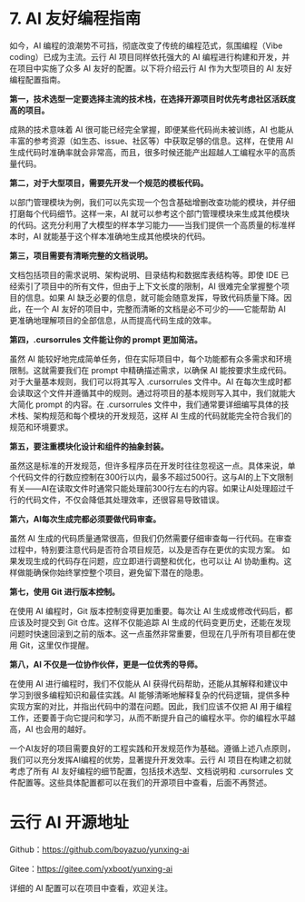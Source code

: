 # 7. AI 友好编程指南

如今，AI 编程的浪潮势不可挡，彻底改变了传统的编程范式，氛围编程（Vibe coding）已成为主流。云行 AI 项目同样依托强大的 AI 编程进行构建和开发，并在项目中实施了众多 AI 友好的配置。以下将介绍云行 AI 作为大型项目的 AI 友好编程配置指南。

**第一，技术选型一定要选择主流的技术栈，在选择开源项目时优先考虑社区活跃度高的项目。**

成熟的技术意味着 AI 很可能已经完全掌握，即便某些代码尚未被训练，AI 也能从丰富的参考资源（如生态、issue、社区等）中获取足够的信息。这样，在使用 AI 生成代码时准确率就会非常高，而且，很多时候还能产出超越人工编程水平的高质量代码。

**第二，对于大型项目，需要先开发一个规范的模板代码。**

以部门管理模块为例，我们可以先实现一个包含基础增删改查功能的模块，并仔细打磨每个代码细节。这样一来，AI 就可以参考这个部门管理模块来生成其他模块的代码。这充分利用了大模型的样本学习能力——当我们提供一个高质量的标准样本时，AI 就能基于这个样本准确地生成其他模块的代码。

**第三，项目需要有清晰完整的文档说明。**

文档包括项目的需求说明、架构说明、目录结构和数据库表结构等。即使 IDE 已经索引了项目中的所有文件，但由于上下文长度的限制，AI 很难完全掌握整个项目的信息。如果 AI 缺乏必要的信息，就可能会随意发挥，导致代码质量下降。因此，在一个 AI 友好的项目中，完整而清晰的文档是必不可少的——它能帮助 AI 更准确地理解项目的全部信息，从而提高代码生成的效率。

**第四，.cursorrules 文件能让你的 prompt 更加简洁。**

虽然 AI 能较好地完成简单任务，但在实际项目中，每个功能都有众多需求和环境限制。这就需要我们在 prompt 中精确描述需求，以确保 AI 能按要求生成代码。对于大量基本规则，我们可以将其写入 .cursorrules 文件中。AI 在每次生成时都会读取这个文件并遵循其中的规则。通过将项目的基本规则写入其中，我们就能大大简化 prompt 的内容。在 .cursorrules 文件中，我们通常要详细编写具体的技术栈、架构规范和每个模块的开发规范，这样 AI 生成的代码就能完全符合我们的规范和环境要求。

**第五，要注重模块化设计和组件的抽象封装。**

虽然这是标准的开发规范，但许多程序员在开发时往往忽视这一点。具体来说，单个代码文件的行数应控制在300行以内，最多不超过500行。这与AI的上下文限制有关——AI在读取文件时通常只能处理前300行左右的内容。如果让AI处理超过千行的代码文件，不仅会降低其处理效率，还很容易导致错误。

**第六，AI每次生成完都必须要做代码审查。**

虽然 AI 生成的代码质量通常很高，但我们仍然需要仔细审查每一行代码。在审查过程中，特别要注意代码是否符合项目规范，以及是否存在更优的实现方案。 如果发现生成的代码存在问题，应立即进行调整和优化，也可以让 AI 协助重构。这样做能确保你始终掌控整个项目，避免留下潜在的隐患。

**第七，使用 Git 进行版本控制。**

在使用 AI 编程时，Git 版本控制变得更加重要。每次让 AI 生成或修改代码后，都应该及时提交到 Git 仓库。这样不仅能追踪 AI 生成的代码变更历史，还能在发现问题时快速回滚到之前的版本。这一点虽然非常重要，但现在几乎所有项目都在使用 Git，这里仅作提醒。

**第八，AI 不仅是一位协作伙伴，更是一位优秀的导师。**

在使用 AI 进行编程时，我们不仅能从 AI 获得代码帮助，还能从其解释和建议中学习到很多编程知识和最佳实践。AI 能够清晰地解释复杂的代码逻辑，提供多种实现方案的对比，并指出代码中的潜在问题。因此，我们应该不仅把 AI 用于编程工作，还要善于向它提问和学习，从而不断提升自己的编程水平。你的编程水平越高，AI 也会用的越好。

一个AI友好的项目需要良好的工程实践和开发规范作为基础。遵循上述八点原则，我们可以充分发挥AI编程的优势，显著提升开发效率。云行 AI 项目在构建之初就考虑了所有 AI 友好编程的细节配置，包括技术选型、文档说明和 .cursorrules 文件配置等。这些具体配置都可以在我们的开源项目中查看，后面不再赘述。

# 云行 AI 开源地址

Github：<https://github.com/boyazuo/yunxing-ai>

Gitee：<https://gitee.com/yxboot/yunxing-ai>

详细的 AI 配置可以在项目中查看，欢迎关注。